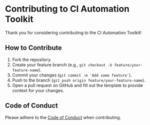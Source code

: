 # Contributing to CI Automation Toolkit

Thank you for considering contributing to the CI Automation Toolkit!

## How to Contribute
1. Fork the repository.
2. Create your feature branch (e.g., `git checkout -b feature/your-feature-name`).
3. Commit your changes (`git commit -m 'Add some feature'`).
4. Push to the branch (`git push origin feature/your-feature-name`).
5. Open a pull request on GitHub and fill out the template to provide context for your changes.

## Code of Conduct
Please adhere to the [Code of Conduct](CODE_OF_CONDUCT.md) when contributing.